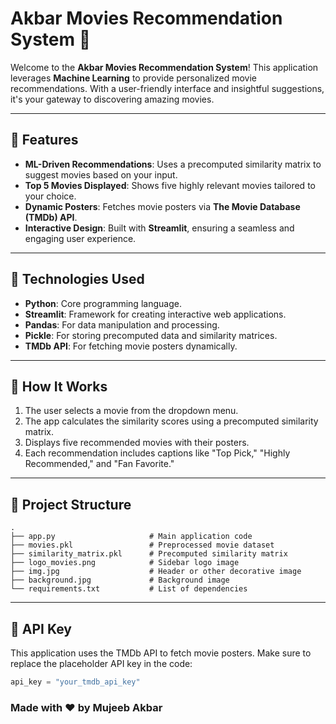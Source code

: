 # Akbar Movies Recommendation System 🎥

Welcome to the **Akbar Movies Recommendation System**! This application leverages **Machine Learning** to provide personalized movie recommendations. With a user-friendly interface and insightful suggestions, it's your gateway to discovering amazing movies.

---

## 🌟 Features
- **ML-Driven Recommendations**: Uses a precomputed similarity matrix to suggest movies based on your input.
- **Top 5 Movies Displayed**: Shows five highly relevant movies tailored to your choice.
- **Dynamic Posters**: Fetches movie posters via **The Movie Database (TMDb) API**.
- **Interactive Design**: Built with **Streamlit**, ensuring a seamless and engaging user experience.

---

## 🚀 Technologies Used
- **Python**: Core programming language.
- **Streamlit**: Framework for creating interactive web applications.
- **Pandas**: For data manipulation and processing.
- **Pickle**: For storing precomputed data and similarity matrices.
- **TMDb API**: For fetching movie posters dynamically.

---

## 🔧 How It Works
1. The user selects a movie from the dropdown menu.
2. The app calculates the similarity scores using a precomputed similarity matrix.
3. Displays five recommended movies with their posters.
4. Each recommendation includes captions like "Top Pick," "Highly Recommended," and "Fan Favorite."

---

## 📂 Project Structure
```
.
├── app.py                     # Main application code
├── movies.pkl                 # Preprocessed movie dataset
├── similarity_matrix.pkl      # Precomputed similarity matrix
├── logo_movies.png            # Sidebar logo image
├── img.jpg                    # Header or other decorative image
├── background.jpg             # Background image
└── requirements.txt           # List of dependencies
```

---

## 🔑 API Key
This application uses the TMDb API to fetch movie posters. Make sure to replace the placeholder API key in the code:
```python
api_key = "your_tmdb_api_key"
```

### Made with ❤️ by **Mujeeb Akbar**
